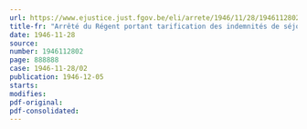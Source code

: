 ```yaml
---
url: https://www.ejustice.just.fgov.be/eli/arrete/1946/11/28/1946112802/justel
title-fr: "Arrêté du Régent portant tarification des indemnités de séjour à accorder aux avocats chargés d'assurer la défense des prévenus devant le Conseil de guerre siégeant en Allemagne occupée"
date: 1946-11-28
source:
number: 1946112802
page: 888888
case: 1946-11-28/02
publication: 1946-12-05
starts:
modifies:
pdf-original:
pdf-consolidated:
---
```


